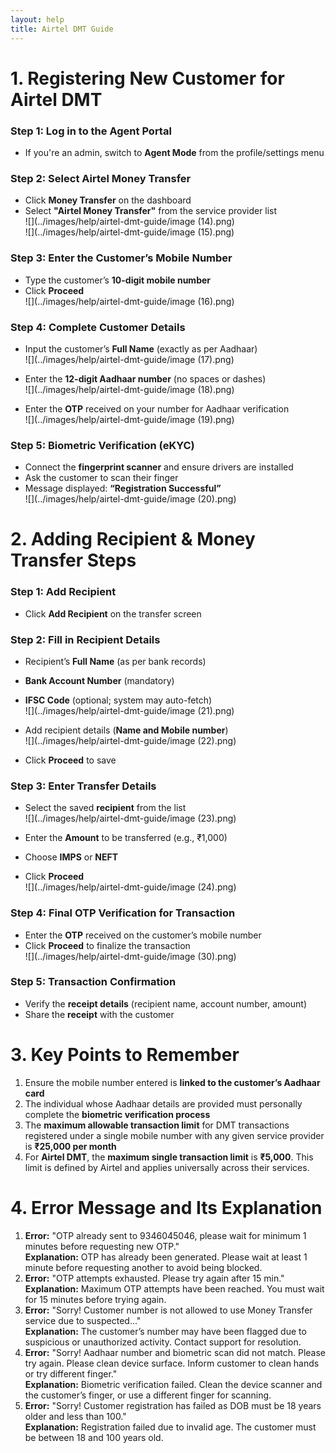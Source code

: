 ```yaml
---
layout: help
title: Airtel DMT Guide
---
```


# **1. Registering New Customer for Airtel DMT**

### **Step 1: Log in to the Agent Portal**

- If you're an admin, switch to **Agent Mode** from the profile/settings menu

### **Step 2: Select Airtel Money Transfer**

- Click **Money Transfer** on the dashboard  
- Select **"Airtel Money Transfer"** from the service provider list  
![](../images/help/airtel-dmt-guide/image (14).png)  
![](../images/help/airtel-dmt-guide/image (15).png)

### **Step 3: Enter the Customer’s Mobile Number**

- Type the customer’s **10-digit mobile number**  
- Click **Proceed**  
![](../images/help/airtel-dmt-guide/image (16).png)

### **Step 4: Complete Customer Details**

- Input the customer’s **Full Name** (exactly as per Aadhaar)  
![](../images/help/airtel-dmt-guide/image (17).png)

- Enter the **12-digit Aadhaar number** (no spaces or dashes)  
![](../images/help/airtel-dmt-guide/image (18).png)

- Enter the **OTP** received on your number for Aadhaar verification  
![](../images/help/airtel-dmt-guide/image (19).png)

### **Step 5: Biometric Verification (eKYC)**

- Connect the **fingerprint scanner** and ensure drivers are installed  
- Ask the customer to scan their finger  
- Message displayed: **“Registration Successful”**  
![](../images/help/airtel-dmt-guide/image (20).png)

# **2. Adding Recipient & Money Transfer Steps**

### **Step 1: Add Recipient**

- Click **Add Recipient** on the transfer screen

### **Step 2: Fill in Recipient Details**

- Recipient’s **Full Name** (as per bank records)  
- **Bank Account Number** (mandatory)  
- **IFSC Code** (optional; system may auto-fetch)  
![](../images/help/airtel-dmt-guide/image (21).png)

- Add recipient details (**Name and Mobile number**)  
![](../images/help/airtel-dmt-guide/image (22).png)

- Click **Proceed** to save

### **Step 3: Enter Transfer Details**

- Select the saved **recipient** from the list  
![](../images/help/airtel-dmt-guide/image (23).png)

- Enter the **Amount** to be transferred (e.g., ₹1,000)  
- Choose **IMPS** or **NEFT**  
- Click **Proceed**  
![](../images/help/airtel-dmt-guide/image (24).png)

### **Step 4: Final OTP Verification for Transaction**

- Enter the **OTP** received on the customer’s mobile number  
- Click **Proceed** to finalize the transaction  
![](../images/help/airtel-dmt-guide/image (30).png)

### **Step 5: Transaction Confirmation**

- Verify the **receipt details** (recipient name, account number, amount)  
- Share the **receipt** with the customer

# **3. Key Points to Remember**

1. Ensure the mobile number entered is **linked to the customer’s Aadhaar card**
2. The individual whose Aadhaar details are provided must personally complete the **biometric verification process**
3. The **maximum allowable transaction limit** for DMT transactions registered under a single mobile number with any given service provider is **₹25,000 per month**
4. For **Airtel DMT**, the **maximum single transaction limit** is **₹5,000**. This limit is defined by Airtel and applies universally across their services.

# **4. Error Message and Its Explanation**

1. **Error:** "OTP already sent to 9346045046, please wait for minimum 1 minutes before requesting new OTP."  
   **Explanation:** OTP has already been generated. Please wait at least 1 minute before requesting another to avoid being blocked.
2. **Error:** "OTP attempts exhausted. Please try again after 15 min."  
   **Explanation:** Maximum OTP attempts have been reached. You must wait for 15 minutes before trying again.
3. **Error:** "Sorry! Customer number is not allowed to use Money Transfer service due to suspected..."  
   **Explanation:** The customer’s number may have been flagged due to suspicious or unauthorized activity. Contact support for resolution.
4. **Error:** "Sorry! Aadhaar number and biometric scan did not match. Please try again. Please clean device surface. Inform customer to clean hands or try different finger."  
   **Explanation:** Biometric verification failed. Clean the device scanner and the customer’s finger, or use a different finger for scanning.
5. **Error:** "Sorry! Customer registration has failed as DOB must be 18 years older and less than 100."  
   **Explanation:** Registration failed due to invalid age. The customer must be between 18 and 100 years old.

